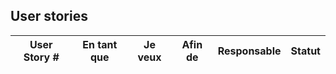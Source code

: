 ## User stories
| User Story # | En tant que | Je veux                                                                          | Afin de                                                                | Responsable | Statut  |
|--------------|-------------|----------------------------------------------------------------------------------|------------------------------------------------------------------------|-------------| ------- |
